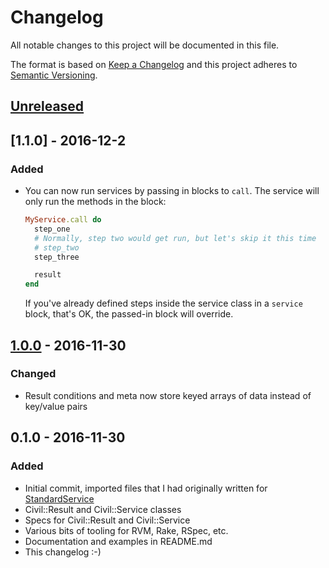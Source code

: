 # Changelog

All notable changes to this project will be documented in this file.

The format is based on [Keep a Changelog](http://keepachangelog.com/) and this project adheres to [Semantic Versioning](http://semver.org/).

## [Unreleased]

## [1.1.0] - 2016-12-2
### Added
- You can now run services by passing in blocks to `call`. The service will
  only run the methods in the block:

  ```ruby
  MyService.call do
    step_one
    # Normally, step two would get run, but let's skip it this time
    # step_two
    step_three

    result
  end
  ```

  If you've already defined steps inside the service class in a `service`
  block, that's OK, the passed-in block will override.

## [1.0.0] - 2016-11-30
### Changed
- Result conditions and meta now store keyed arrays of data instead of key/value pairs

## 0.1.0 - 2016-11-30
### Added
- Initial commit, imported files that I had originally written for [StandardService](https://github.com/TheTroveApp/standard-service)
- Civil::Result and Civil::Service classes
- Specs for Civil::Result and Civil::Service
- Various bits of tooling for RVM, Rake, RSpec, etc.
- Documentation and examples in README.md
- This changelog :-)

[Unreleased]: https://github.com/earksiinni/civil/compare/v1.0.0...HEAD
[1.0.0]: https://github.com/earksiinni/civil/compare/v0.1.0...v1.0.0
